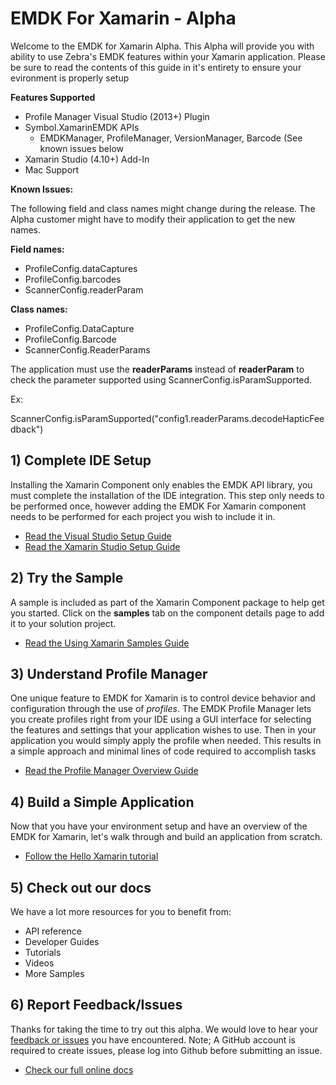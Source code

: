 
# EMDK For Xamarin - Alpha 
Welcome to the EMDK for Xamarin Alpha. This Alpha will provide you with ability to use Zebra's EMDK features within your Xamarin application. Please be sure to read the contents of this guide in it's entirety to ensure your evironment is properly setup

**Features Supported**

- Profile Manager Visual Studio (2013+) Plugin
- Symbol.XamarinEMDK APIs
	- EMDKManager, ProfileManager, VersionManager,  Barcode (See known issues below
- Xamarin Studio (4.10+) Add-In
- Mac Support

**Known Issues:**

The following field and class names might change during the release. The Alpha customer might have to modify their application to get the new names.

**Field names:**

- ProfileConfig.dataCaptures
- ProfileConfig.barcodes
- ScannerConfig.readerParam

**Class names:**

- ProfileConfig.DataCapture
- ProfileConfig.Barcode
- ScannerConfig.ReaderParams

The application must use the **readerParams** instead of **readerParam** to check the parameter supported using ScannerConfig.isParamSupported.

Ex:

ScannerConfig.isParamSupported("config1.readerParams.decodeHapticFeedback")

## 1) Complete IDE Setup
Installing the Xamarin Component only enables the EMDK API library, you must complete the installation of the IDE integration. This step only needs to be performed once, however adding the EMDK For Xamarin component needs to be performed for each project you wish to include it in.

- [Read the Visual Studio Setup Guide](http://emdk.github.io/xamarin-docs/edge/#guide-vs-setup)
- [Read the Xamarin Studio Setup Guide](http://emdk.github.io/xamarin-docs/edge/#guide-xs-setup)

## 2) Try the Sample
A sample is included as part of the Xamarin Component package to help get you started. Click on the **samples** tab on the component details page to add it to your solution project.

- [Read the Using Xamarin Samples Guide](http://emdk.github.io/xamarin-docs/edge/#guide-sample-about)

## 3) Understand Profile Manager
One unique feature to EMDK for Xamarin is to control device behavior and configuration through the use of *profiles*. The EMDK Profile Manager lets you create profiles right from your IDE using a GUI interface for selecting the features and settings that your application wishes to use. Then in your application you would simply apply the profile when needed. This results in a simple approach and minimal lines of code required to accomplish tasks

- [Read the Profile Manager Overview Guide](http://emdk.github.io/xamarin-docs/edge/#guide-profiles-about)

## 4) Build a Simple Application
Now that you have your environment setup and have an overview of the EMDK for Xamarin, let's walk through and build an application from scratch.

- [Follow the Hello Xamarin tutorial](http://emdk.github.io/xamarin-docs/edge/#guide-tutorial-helloxamarin)

## 5) Check out our docs
We have a lot more resources for you to benefit from:

- API reference
- Developer Guides
- Tutorials
- Videos
- More Samples

## 6) Report Feedback/Issues
Thanks for taking the time to try out this alpha. We would love to hear your [feedback or issues](https://github.com/emdk/xamarin-docs/issues/new?title=EMDK%20For%20Xamarin) you have encountered. Note; A GitHub account is required to create issues, please log into Github before submitting an issue.


- [Check our full online docs](http://emdk.github.io/xamarin-docs/edge)

